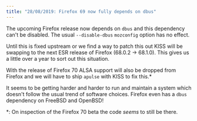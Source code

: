 ```yaml
---
title: "28/08/2019: Firefox 69 now fully depends on dbus"
---
```


The upcoming Firefox release now depends on `dbus` and this dependency can't be disabled. The usual `--disable-dbus` `mozconfig` option has no effect.

Until this is fixed upstream or we find a way to patch this out KISS will be swapping to the next ESR release of Firefox (68.0.2 -> 68.1.0). This gives us a little over a year to sort out this situation.

With the release of Firefox 70 ALSA support will also be dropped from Firefox and we will have to ship `apulse` with KISS to fix this.\*

It seems to be getting harder and harder to run and maintain a system which doesn't follow the usual trend of software choices. Firefox even has a `dbus` dependency on FreeBSD and OpenBSD!

\*: On inspection of the Firefox 70 beta the code *seems* to still be there.
